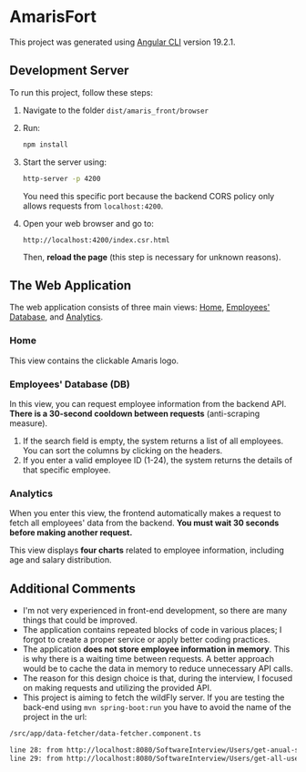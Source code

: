 # AmarisFort

This project was generated using [Angular CLI](https://github.com/angular/angular-cli) version 19.2.1.

## Development Server

To run this project, follow these steps:

1) Navigate to the folder `dist/amaris_front/browser`

2) Run:
   ```sh
   npm install
   ```

3) Start the server using:
   ```sh
   http-server -p 4200
   ```
   You need this specific port because the backend CORS policy only allows requests from `localhost:4200`.

4) Open your web browser and go to:
   ```
   http://localhost:4200/index.csr.html
   ```
   Then, **reload the page** (this step is necessary for unknown reasons).

## The Web Application

The web application consists of three main views: [Home](#home), [Employees' Database](#db), and [Analytics](#analytics).

### Home

This view contains the clickable Amaris logo.

### Employees' Database (DB)

In this view, you can request employee information from the backend API. **There is a 30-second cooldown between requests** (anti-scraping measure).

1) If the search field is empty, the system returns a list of all employees. You can sort the columns by clicking on the headers.
2) If you enter a valid employee ID (1-24), the system returns the details of that specific employee.

### Analytics

When you enter this view, the frontend automatically makes a request to fetch all employees' data from the backend. **You must wait 30 seconds before making another request.**

This view displays **four charts** related to employee information, including age and salary distribution.

## Additional Comments

- I'm not very experienced in front-end development, so there are many things that could be improved.
- The application contains repeated blocks of code in various places; I forgot to create a proper service or apply better coding practices.
- The application **does not store employee information in memory**. This is why there is a waiting time between requests. A better approach would be to cache the data in memory to reduce unnecessary API calls.
- The reason for this design choice is that, during the interview, I focused on making requests and utilizing the provided API.
- This project is aiming to fetch the wildFly server. If you are testing the back-end using ```mvn spring-boot:run``` you have to avoid the name of the project in the url:
```bash
/src/app/data-fetcher/data-fetcher.component.ts

line 28: from http://localhost:8080/SoftwareInterview/Users/get-anual-salary/${this.number} to http://localhost:8080/Users/get-anual-salary/${this.number}
line 29: from http://localhost:8080/SoftwareInterview/Users/get-all-users to http://localhost:8080/Users/get-all-users
```